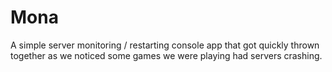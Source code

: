 # Mona

A simple server monitoring / restarting console app that got quickly thrown together as we noticed some games we were playing had servers crashing.